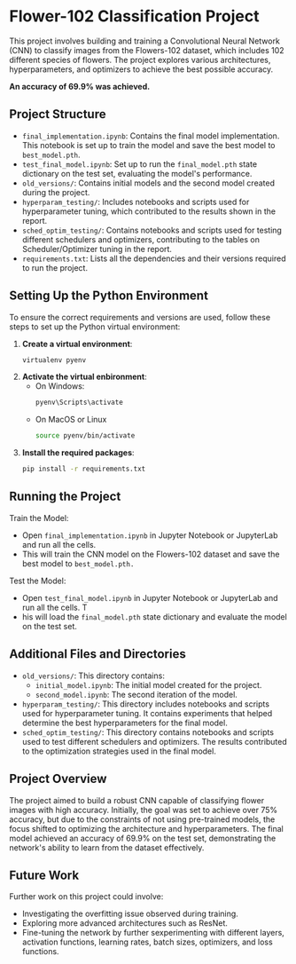# Flower-102 Classification Project

This project involves building and training a Convolutional Neural Network (CNN) to classify images from the Flowers-102 dataset, which includes 102 different species of flowers. The project explores various architectures, hyperparameters, and optimizers to achieve the best possible accuracy.

**An accuracy of 69.9% was achieved.**

## Project Structure

- `final_implementation.ipynb`: Contains the final model implementation. This notebook is set up to train the model and save the best model to `best_model.pth`.
- `test_final_model.ipynb`: Set up to run the `final_model.pth` state dictionary on the test set, evaluating the model's performance.
- `old_versions/`: Contains initial models and the second model created during the project.
- `hyperparam_testing/`: Includes notebooks and scripts used for hyperparameter tuning, which contributed to the results shown in the report.
- `sched_optim_testing/`: Contains notebooks and scripts used for testing different schedulers and optimizers, contributing to the tables on Scheduler/Optimizer tuning in the report.
- `requirements.txt`: Lists all the dependencies and their versions required to run the project.

## Setting Up the Python Environment

To ensure the correct requirements and versions are used, follow these steps to set up the Python virtual environment:

1. **Create a virtual environment**:
   ```bash 
   virtualenv pyenv
2. **Activate the virtual enbironment**:
    - On Windows:
        ```bash 
        pyenv\Scripts\activate
    - On MacOS or Linux
        ```bash
        source pyenv/bin/activate
3. **Install the required packages**:
    ```bash
    pip install -r requirements.txt
## Running the Project

Train the Model:
  - Open `final_implementation.ipynb` in Jupyter Notebook or JupyterLab and run all the cells. 
  - This will train the CNN model on the Flowers-102 dataset and save the best model to `best_model.pth.`

Test the Model:
   - Open `test_final_model.ipynb` in Jupyter Notebook or JupyterLab and run all the cells. T
   - his will load the `final_model.pth` state dictionary and evaluate the model on the test set.

## Additional Files and Directories
- `old_versions/`: This directory contains:
    - `initial_model.ipynb`: The initial model created for the project.
    - `second_model.ipynb`: The second iteration of the model.
- `hyperparam_testing/`: This directory includes notebooks and scripts used for hyperparameter tuning. It contains experiments that helped determine the best hyperparameters for the final model.
- `sched_optim_testing/`: This directory contains notebooks and scripts used to test different schedulers and optimizers. The results contributed to the optimization strategies used in the final model.

## Project Overview
The project aimed to build a robust CNN capable of classifying flower images with high accuracy. Initially, the goal was set to achieve over 75% accuracy, but due to the constraints of not using pre-trained models, the focus shifted to optimizing the architecture and hyperparameters. The final model achieved an accuracy of 69.9% on the test set, demonstrating the network's ability to learn from the dataset effectively.

## Future Work
Further work on this project could involve:

- Investigating the overfitting issue observed during training.
- Exploring more advanced architectures such as ResNet.
- Fine-tuning the network by further sexperimenting with different layers, activation functions, learning rates, batch sizes, optimizers, and loss functions.
